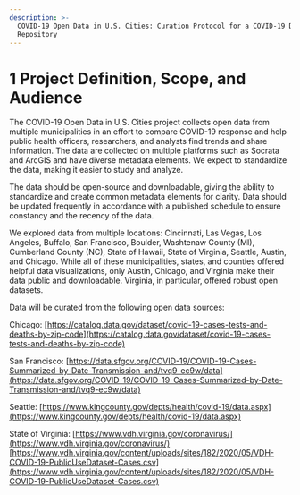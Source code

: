 ```yaml
---
description: >-
  COVID-19 Open Data in U.S. Cities: Curation Protocol for a COVID-19 Data
  Repository
---
```


# 1 Project Definition, Scope, and Audience

The COVID-19 Open Data in U.S. Cities project collects open data from multiple municipalities in an effort to compare COVID-19 response and help public health officers, researchers, and analysts find trends and share information. The data are collected on multiple platforms such as Socrata and ArcGIS and have diverse metadata elements. We expect to standardize the data, making it easier to study and analyze. ‌

The data should be open-source and downloadable, giving the ability to standardize and create common metadata elements for clarity. Data should be updated frequently in accordance with a published schedule to ensure constancy and the recency of the data. 

We explored data from multiple locations: Cincinnati, Las Vegas, Los Angeles, Buffalo, San Francisco, Boulder, Washtenaw County \(MI\), Cumberland County \(NC\), State of Hawaii, State of Virginia, Seattle, Austin, and Chicago. While all of these municipalities, states, and counties offered helpful data visualizations, only Austin, Chicago, and Virginia make their data public and downloadable. Virginia, in particular, offered robust open datasets.

Data will be curated from the following open data sources: 

Chicago: [https://catalog.data.gov/dataset/covid-19-cases-tests-and-deaths-by-zip-code](https://catalog.data.gov/dataset/covid-19-cases-tests-and-deaths-by-zip-code) 

San Francisco: [https://data.sfgov.org/COVID-19/COVID-19-Cases-Summarized-by-Date-Transmission-and/tvq9-ec9w/data](https://data.sfgov.org/COVID-19/COVID-19-Cases-Summarized-by-Date-Transmission-and/tvq9-ec9w/data) 

Seattle: [https://www.kingcounty.gov/depts/health/covid-19/data.aspx](https://www.kingcounty.gov/depts/health/covid-19/data.aspx)

State of Virginia: [https://www.vdh.virginia.gov/coronavirus/](https://www.vdh.virginia.gov/coronavirus/) [https://www.vdh.virginia.gov/content/uploads/sites/182/2020/05/VDH-COVID-19-PublicUseDataset-Cases.csv](https://www.vdh.virginia.gov/content/uploads/sites/182/2020/05/VDH-COVID-19-PublicUseDataset-Cases.csv)



